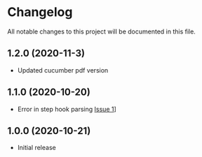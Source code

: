 # Changelog
All notable changes to this project will be documented in this file.

## 1.2.0 (2020-11-3)

*  Updated cucumber pdf version

## 1.1.0 (2020-10-20)

* Error in step hook parsing [Issue 1](https://github.com/grasshopper7/extent-pdf-report/issues/1)]


## 1.0.0 (2020-10-21)

* Initial release
